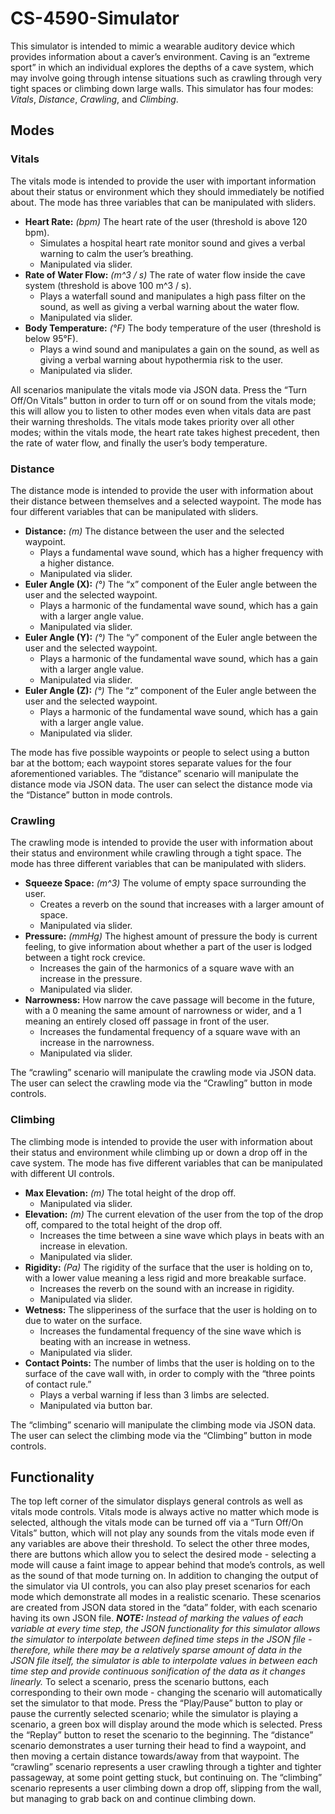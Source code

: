 # CS-4590-Simulator
This simulator is intended to mimic a wearable auditory device which provides information about a caver’s environment. Caving is an “extreme sport” in which an individual explores the depths of a cave system, which may involve going through intense situations such as crawling through very tight spaces or climbing down large walls. This simulator has four modes: _Vitals_, _Distance_, _Crawling_, and _Climbing_.

## Modes
### Vitals
The vitals mode is intended to provide the user with important information about their status or environment which they should immediately be notified about. The mode has three variables that can be manipulated with sliders.

- **Heart Rate:** _(bpm)_ The heart rate of the user (threshold is above 120 bpm).
    - Simulates a hospital heart rate monitor sound and gives a verbal warning to calm the user’s breathing.
    - Manipulated via slider.
- **Rate of Water Flow:** _(m^3 / s)_ The rate of water flow inside the cave system (threshold is above 100 m^3 / s).
    - Plays a waterfall sound and manipulates a high pass filter on the sound, as well as giving a verbal warning about the water flow.
    - Manipulated via slider.
- **Body Temperature:** _(°F)_ The body temperature of the user (threshold is below 95°F).
    - Plays a wind sound and manipulates a gain on the sound, as well as giving a verbal warning about hypothermia risk to the user.
    - Manipulated via slider.

All scenarios manipulate the vitals mode via JSON data. Press the “Turn Off/On Vitals” button in order to turn off or on sound from the vitals mode; this will allow you to listen to other modes even when vitals data are past their warning thresholds. The vitals mode takes priority over all other modes; within the vitals mode, the heart rate takes highest precedent, then the rate of water flow, and finally the user’s body temperature.

### Distance
The distance mode is intended to provide the user with information about their distance between themselves and a selected waypoint. The mode has four different variables that can be manipulated with sliders.

- **Distance:** _(m)_ The distance between the user and the selected waypoint.
    - Plays a fundamental wave sound, which has a higher frequency with a higher distance.
    - Manipulated via slider.
- **Euler Angle (X):** _(°)_ The “x” component of the Euler angle between the user and the selected waypoint.
    - Plays a harmonic of the fundamental wave sound, which has a gain with a larger angle value.
    - Manipulated via slider.
- **Euler Angle (Y):** _(°)_ The “y” component of the Euler angle between the user and the selected waypoint.
    - Plays a harmonic of the fundamental wave sound, which has a gain with a larger angle value.
    - Manipulated via slider.
- **Euler Angle (Z):** _(°)_ The “z” component of the Euler angle between the user and the selected waypoint.
    - Plays a harmonic of the fundamental wave sound, which has a gain with a larger angle value.
    - Manipulated via slider.

The mode has five possible waypoints or people to select using a button bar at the bottom; each waypoint stores separate values for the four aforementioned variables. The “distance” scenario will manipulate the distance mode via JSON data. The user can select the distance mode via the “Distance” button in mode controls.

### Crawling
The crawling mode is intended to provide the user with information about their status and environment while crawling through a tight space. The mode has three different variables that can be manipulated with sliders.

- **Squeeze Space:** _(m^3)_ The volume of empty space surrounding the user.
    - Creates a reverb on the sound that increases with a larger amount of space.
    - Manipulated via slider.
- **Pressure:** _(mmHg)_ The highest amount of pressure the body is current feeling, to give information about whether a part of the user is lodged between a tight rock crevice.
    - Increases the gain of the harmonics of a square wave with an increase in the pressure.
    - Manipulated via slider.
- **Narrowness:** How narrow the cave passage will become in the future, with a 0 meaning the same amount of narrowness or wider, and a 1 meaning an entirely closed off passage in front of the user.
    - Increases the fundamental frequency of a square wave with an increase in the narrowness.
    - Manipulated via slider.

The “crawling” scenario will manipulate the crawling mode via JSON data. The user can select the crawling mode via the “Crawling” button in mode controls.

### Climbing
The climbing mode is intended to provide the user with information about their status and environment while climbing up or down a drop off in the cave system. The mode has five different variables that can be manipulated with different UI controls.

- **Max Elevation:** _(m)_ The total height of the drop off.
    - Manipulated via slider.
- **Elevation:** _(m)_ The current elevation of the user from the top of the drop off, compared to the total height of the drop off.
    - Increases the time between a sine wave which plays in beats with an increase in elevation.
    - Manipulated via slider.
- **Rigidity:** _(Pa)_ The rigidity of the surface that the user is holding on to, with a lower value meaning a less rigid and more breakable surface.
    - Increases the reverb on the sound with an increase in rigidity.
    - Manipulated via slider.
- **Wetness:** The slipperiness of the surface that the user is holding on to due to water on the surface.
    - Increases the fundamental frequency of the sine wave which is beating with an increase in wetness.
    - Manipulated via slider.
- **Contact Points:** The number of limbs that the user is holding on to the surface of the cave wall with, in order to comply with the “three points of contact rule.”
    - Plays a verbal warning if less than 3 limbs are selected.
    - Manipulated via button bar.

The “climbing” scenario will manipulate the climbing mode via JSON data. The user can
select the climbing mode via the “Climbing” button in mode controls.

## Functionality
The top left corner of the simulator displays general controls as well as vitals mode controls. Vitals mode is always active no matter which mode is selected, although the vitals mode can be turned off via a “Turn Off/On Vitals” button, which will not play any sounds from the vitals mode even if any variables are above their threshold. To select the other three modes, there are buttons which allow you to select the desired mode - selecting a mode will cause a faint image to appear behind that mode’s controls, as well as the sound of that mode turning on. In addition to changing the output of the simulator via UI controls, you can also play preset scenarios for each mode which demonstrate all modes in a realistic scenario. These scenarios are created from JSON data stored in the “data” folder, with each scenario having its own JSON file. _**NOTE:** Instead of marking the values of each variable at every time step, the JSON functionality for this simulator allows the simulator to interpolate between defined time steps in the JSON file - therefore, while there may be a relatively sparse amount of data in the JSON file itself, the simulator is able to interpolate values in between each time step and provide continuous sonification of the data as it changes linearly._ To select a scenario, press the scenario buttons, each corresponding to their own mode - changing the scenario will automatically set the simulator to that mode. Press the “Play/Pause” button to play or pause the currently selected scenario; while the simulator is playing a scenario, a green box will display around the mode which is selected. Press the “Replay” button to reset the scenario to the beginning. The “distance” scenario demonstrates a user turning their head to find a waypoint, and then moving a certain distance towards/away from that waypoint. The “crawling” scenario represents a user crawling through a tighter and tighter passageway, at some point getting stuck, but continuing on. The “climbing” scenario represents a user climbing down a drop off, slipping from the wall, but managing to grab back on and continue climbing down.
